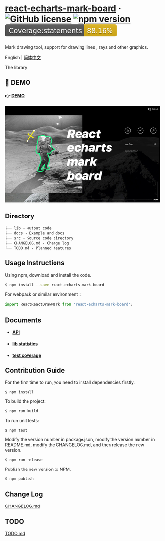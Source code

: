 # [react-echarts-mark-board](https://github.com/aute/react-echarts-mark-board) &middot; [![GitHub license](https://img.shields.io/badge/license-MIT-blue.svg)](https://github.com/aute/react-echarts-mark-board/blob/master/LICENSE) [![npm version](https://img.shields.io/npm/v/react-echarts-mark-board)](https://www.npmjs.com/package/react-echarts-mark-board)  [![coverage](./docs/coverage/badges/badge-statements.svg)](https://aute.github.io/react-echarts-mark-board/coverage/lcov-report/) 

Mark drawing tool, support for drawing lines , rays and other graphics.

English | [简体中文](./README.zh-CN.md)

The library

## 🎁 DEMO
#### 👉 [DEMO](https://aute.github.io/react-echarts-mark-board)
![demo](./demo.gif)

## Directory
```
├── lib - output code
├── docs - Example and docs
├── src - Source code directory
├── CHANGELOG.md - Change log
└── TODO.md - Planned features
```

## Usage Instructions

Using npm, download and install the code. 

```bash
$ npm install --save react-echarts-mark-board
```

For webpack or similar environment：

```js
import ReactReactDrawMark from 'react-echarts-mark-board';
```


## Documents
- #### [API](./api.md)
- #### [lib statistics](https://aute.github.io/react-echarts-mark-board/statistics)
- #### [test coverage](https://aute.github.io/react-echarts-mark-board/coverage/lcov-report/)

## Contribution Guide


For the first time to run, you need to install dependencies firstly.

```bash
$ npm install
```

To build the project:

```bash
$ npm run build
```

To run unit tests:

```bash
$ npm test
```

Modify the version number in package.json, modify the version number in README.md, modify the CHANGELOG.md, and then release the new version.

```bash
$ npm run release
```

Publish the new version to NPM.

```bash
$ npm publish
```


## Change Log
[CHANGELOG.md](./CHANGELOG.md)

## TODO
[TODO.md](./TODO.md)

